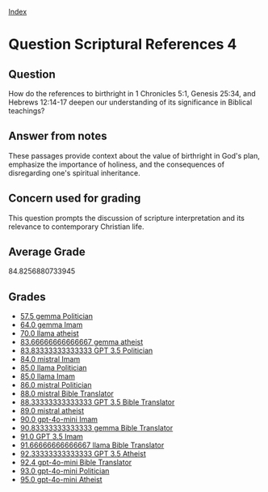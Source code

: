 
[Index](../../index.md)
# Question Scriptural References 4
## Question
How do the references to birthright in 1 Chronicles 5:1, Genesis 25:34, and Hebrews 12:14-17 deepen our understanding of its significance in Biblical teachings?

## Answer from notes
These passages provide context about the value of birthright in God's plan, emphasize the importance of holiness, and the consequences of disregarding one's spiritual inheritance.

## Concern used for grading
This question prompts the discussion of scripture interpretation and its relevance to contemporary Christian life.

## Average Grade
84.8256880733945

## Grades
 * [57.5 gemma Politician](../answers/gemma_Politician/Scriptural_References_4.md)
 * [64.0 gemma Imam](../answers/gemma_Imam/Scriptural_References_4.md)
 * [70.0 llama atheist](../answers/llama_atheist/Scriptural_References_4.md)
 * [83.66666666666667 gemma atheist](../answers/gemma_atheist/Scriptural_References_4.md)
 * [83.83333333333333 GPT 3.5 Politician](../answers/GPT_3.5_Politician/Scriptural_References_4.md)
 * [84.0 mistral Imam](../answers/mistral_Imam/Scriptural_References_4.md)
 * [85.0 llama Politician](../answers/llama_Politician/Scriptural_References_4.md)
 * [85.0 llama Imam](../answers/llama_Imam/Scriptural_References_4.md)
 * [86.0 mistral Politician](../answers/mistral_Politician/Scriptural_References_4.md)
 * [88.0 mistral Bible Translator](../answers/mistral_Bible_Translator/Scriptural_References_4.md)
 * [88.33333333333333 GPT 3.5 Bible Translator](../answers/GPT_3.5_Bible_Translator/Scriptural_References_4.md)
 * [89.0 mistral atheist](../answers/mistral_atheist/Scriptural_References_4.md)
 * [90.0 gpt-4o-mini Imam](../answers/gpt-4o-mini_Imam/Scriptural_References_4.md)
 * [90.83333333333333 gemma Bible Translator](../answers/gemma_Bible_Translator/Scriptural_References_4.md)
 * [91.0 GPT 3.5 Imam](../answers/GPT_3.5_Imam/Scriptural_References_4.md)
 * [91.66666666666667 llama Bible Translator](../answers/llama_Bible_Translator/Scriptural_References_4.md)
 * [92.33333333333333 GPT 3.5 Atheist](../answers/GPT_3.5_Atheist/Scriptural_References_4.md)
 * [92.4 gpt-4o-mini Bible Translator](../answers/gpt-4o-mini_Bible_Translator/Scriptural_References_4.md)
 * [93.0 gpt-4o-mini Politician](../answers/gpt-4o-mini_Politician/Scriptural_References_4.md)
 * [95.0 gpt-4o-mini Atheist](../answers/gpt-4o-mini_Atheist/Scriptural_References_4.md)
